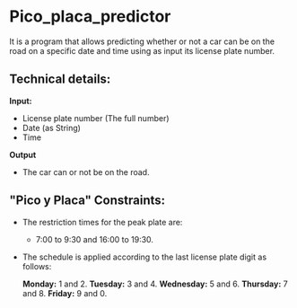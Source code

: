 # Pico_placa_predictor

It is a program that allows predicting whether or not a car can be on the road on a specific date and time using as input its license plate number.

## Technical details:

**Input:** 

- License plate number (The full number)
- Date (as String)
- Time

**Output**

- The car can or not be on the road.

## "Pico y Placa" Constraints:

- The restriction times for the peak plate are:
	- 7:00 to 9:30 and 16:00 to 19:30.

- The schedule is applied according to the last license plate digit as follows:
	
	**Monday:** 1 and 2.
	**Tuesday:** 3 and 4.
	**Wednesday:** 5 and 6.
	**Thursday:** 7 and 8.
	**Friday:** 9 and 0.
